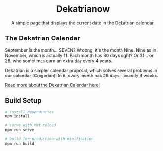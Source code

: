 <h1 align="center">Dekatrianow</h1>
<p align="center">A simple page that displays the current date in the Dekatrian calendar.</p>

## The Dekatrian Calendar
September is the month... SEVEN? Wroong, it's the month Nine. Nine as in November, which is actually 11. Each month has 30 days right? Or 31… or 28, who sometimes earn an extra day every 4 years.

Dekatrian is a simpler calendar proposal, which solves several problems in our calendar (Gregorian). In it, every month has 28 days - exactly 4 weeks.

[Read more about the Dekatrian Calendar here!](https://translate.google.com/translate?sl=pt&tl=en&u=https%3A%2F%2Fwww.deviante.com.br%2Fnoticias%2Fdekatrian-um-calendario-minimamente-decente%2F)

## Build Setup

``` bash
# install dependencies
npm install

# serve with hot reload
npm run serve

# build for production with minification
npm run build
```
